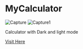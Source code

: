 # MyCalculator

![Capture](https://user-images.githubusercontent.com/87525399/187641028-109fc7ec-a28a-4d7b-b667-ad67eed44a7c.JPG)
![Capture1](https://user-images.githubusercontent.com/87525399/187641035-56a3c5b0-6d67-4bac-a279-02a038cf3a8f.JPG)

Calculator with Dark and light mode

<a href="https://dhruvpandey08.github.io/MyCalculator/">Visit Here</a>
